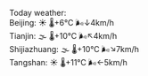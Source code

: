 Today weather:  
Beijing: ☀️ 🌡️+6°C 🌬️↓4km/h  
Tianjin: 🌫  🌡️+10°C 🌬️↖4km/h  
Shijiazhuang: 🌫  🌡️+10°C 🌬️↘7km/h  
Tangshan: ☀️ 🌡️+11°C 🌬️←5km/h  
